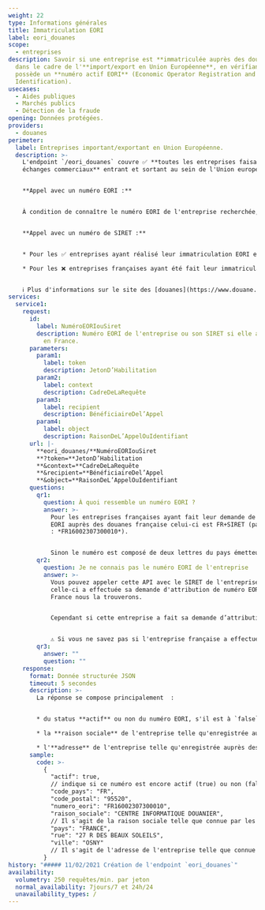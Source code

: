 ```yaml
---
weight: 22
type: Informations générales
title: Immatriculation EORI
label: eori_douanes
scope:
  - entreprises
description: Savoir si une entreprise est **immatriculée auprès des douanes**
  dans le cadre de l'**import/export en Union Européenne**, en vérifiant si elle
  possède un **numéro actif EORI** (Economic Operator Registration and
  Identification).
usecases:
  - Aides publiques
  - Marchés publics
  - Détection de la fraude
opening: Données protégées.
providers:
  - douanes
perimeter:
  label: Entreprises important/exportant en Union Européenne.
  description: >-
    L'endpoint `/eori_douanes` couvre ✅ **toutes les entreprises faisant des
    échanges commerciaux** entrant et sortant au sein de l'Union européenne.


    **Appel avec un numéro EORI :**


    À condition de connaître le numéro EORI de l'entreprise recherchée, vous pouvez accéder au statut de l'immatriculation de ✅ toutes les entreprises de la base des douanes.


    **Appel avec un numéro de SIRET :**


    * Pour les ✅ entreprises ayant réalisé leur immatriculation EORI en France, vous pouvez utiliser le numéro de SIRET comme paramètre d'appel.

    * Pour les ❌ entreprises françaises ayant été fait leur immatriculation EORI dans un autre pays européen ; l'appel par SIRET ne fonctionne pas, et vous renverra toujours un négatif, même si l'entreprise possède un numéro EORI actif.


    ℹ️ Plus d'informations sur le site des [douanes](https://www.douane.gouv.fr/fiche/numero-eori-economic-operator-registration-and-identification) ou sur le site de l'[Union Européenne](https://ec.europa.eu/taxation_customs/business/customs-procedures/general-overview/economic-operators-registration-identification-number-eori_fr).
services:
  service1:
    request:
      id:
        label: NuméroEORIouSiret
        description: Numéro EORI de l'entreprise ou son SIRET si elle a été immatriculée
          en France.
      parameters:
        param1:
          label: token
          description: JetonD’Habilitation
        param2:
          label: context
          description: CadreDeLaRequête
        param3:
          label: recipient
          description: BénéficiaireDel’Appel
        param4:
          label: object
          description: RaisonDeL’AppelOuIdentifiant
      url: |-
        **eori_douanes/**NuméroEORIouSiret
        **?token=**JetonD’Habilitation
        **&context=**CadreDeLaRequête
        **&recipient=**BénéficiaireDel’Appel
        **&object=**RaisonDeL’AppelOuIdentifiant
      questions:
        qr1:
          question: À quoi ressemble un numéro EORI ?
          answer: >-
            Pour les entreprises françaises ayant fait leur demande de numéro
            EORI auprès des douanes française celui-ci est FR+SIRET (par exemple
            : *FR16002307300010*).


            Sinon le numéro est composé de deux lettres du pays émetteur suivi d'un code ou d’un numéro unique dans cet État membre (par exemple : *ES12345678*).
        qr2:
          question: Je ne connais pas le numéro EORI de l'entreprise
          answer: >-
            Vous pouvez appeler cette API avec le SIRET de l'entreprise, si
            celle-ci a effectuée sa demande d'attribution de numéro EORI en
            France nous la trouverons.


            Cependant si cette entreprise a fait sa demande d’attribution de numéro EORI dans un autre pays membre de l'Union Européenne, il vous faudra demander ce numéro directement à l'entreprise. Il n'existe aucun moyen de trouver ce numéro.


            ⚠️ Si vous ne savez pas si l'entreprise française a effectué son immatriculation en France, une réponse négative de l'endpoint peut être un faux négatif.
        qr3:
          answer: ""
          question: ""
    response:
      format: Donnée structurée JSON
      timeout: 5 secondes
      description: >-
        La réponse se compose principalement  :


        * du status **actif** ou non du numéro EORI, s'il est à `false` cette entreprise n'est plus autorisée à importer ou exporter en Union Européenne ;

        * la **raison sociale** de l'entreprise telle qu'enregistrée auprès des douanes ;

        * l'**adresse** de l'entreprise telle qu'enregistrée auprès des douanes, c'est une information importante quand l'entreprise est étrangère.
      sample:
        code: >-
          {
            "actif": true,
            // indique si ce numéro est encore actif (true) ou non (false)
            "code_pays": "FR",
            "code_postal": "95520",
            "numero_eori": "FR16002307300010",
            "raison_sociale": "CENTRE INFORMATIQUE DOUANIER",
            // Il s'agit de la raison sociale telle que connue par les douanes.
            "pays": "FRANCE",
            "rue": "27 R DES BEAUX SOLEILS",
            "ville": "OSNY"
            // Il s'agit de l'adresse de l'entreprise telle que connue par les douanes.
          }
history: "##### 11/02/2021 Création de l'endpoint `eori_douanes`"
availability:
  volumetry: 250 requêtes/min. par jeton
  normal_availability: 7jours/7 et 24h/24
  unavailability_types: /
---
```

